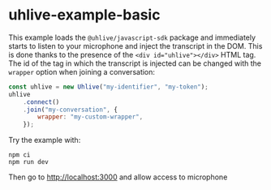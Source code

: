 # uhlive-example-basic

This example loads the `@uhlive/javascript-sdk` package and immediately starts to listen to your microphone and inject the transcript in the DOM.
This is done thanks to the presence of the `<div id="uhlive"></div>` HTML tag.
The id of the tag in which the transcript is injected can be changed with the `wrapper` option when joining a conversation:

```js
const uhlive = new Uhlive("my-identifier", "my-token");
uhlive
    .connect()
    .join("my-conversation", {
        wrapper: "my-custom-wrapper",
    });
```

Try the example with:

```text
npm ci
npm run dev
```

Then go to <http://localhost:3000> and allow access to microphone
